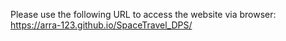 Please use the following URL to access the website via browser:
https://arra-123.github.io/SpaceTravel_DPS/
